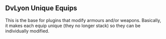 ## DvLyon Unique Equips

This is the base for plugins that modify armours and/or weapons. Basically, it makes each equip unique (they no longer stack) so they can be individually modified.
